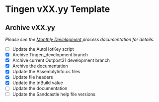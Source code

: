 <!-- u250107 -->


# Tingen vXX.yy Template

## Archive vXX.yy

*Please see the [Monthly Development](./Monthly-development.md) process documentation for details.*

- [ ] Update the AutoHotKey script
- [x] Archive Tingen_development branch
- [x] Archive current Outpost31 development branch
- [x] Archive the documentation
- [x] Update the AssemblyInfo.cs files
- [x] Update file headers
- [x] Update the tnBuild value
- [ ] Update the documentation
- [ ] Update the Sandcastle help file versions